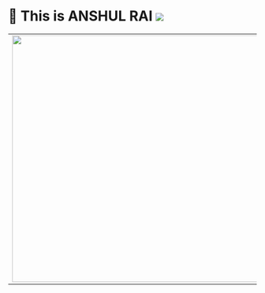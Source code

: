 
# 👋 This is ANSHUL RAI  ![]("./assets/")

<table border="0">
 <tr>
  <td border="0"> <img src="assets\animation_500_kckasloz.gif" height="500" width="500"></td>
  <td border="0"></td>
 </tr>
</table>

